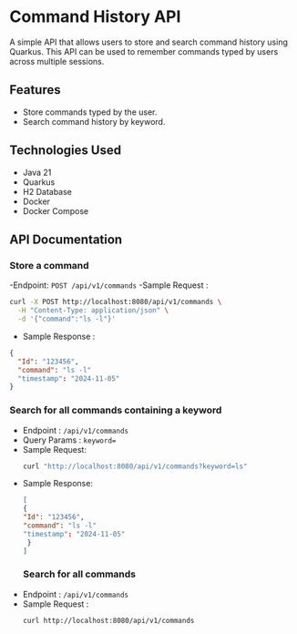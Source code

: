# Command History API

A simple API that allows users to store and search command history using Quarkus. This API can be used to remember commands typed by users across multiple sessions.

## Features

- Store commands typed by the user.
- Search command history by keyword.

## Technologies Used

- Java 21
- Quarkus
- H2 Database
- Docker
- Docker Compose

## API Documentation

### Store a command
-Endpoint: `POST /api/v1/commands`
-Sample Request : 
```bash
curl -X POST http://localhost:8080/api/v1/commands \
  -H "Content-Type: application/json" \
  -d '{"command":"ls -l"}'
```
- Sample Response :
```json
{
  "Id": "123456",
  "command": "ls -l"
  "timestamp": "2024-11-05"
}
```

### Search for all commands containing a keyword 
- Endpoint : `/api/v1/commands`
- Query Params : `keyword=` 
- Sample Request:
  ```bash
  curl "http://localhost:8080/api/v1/commands?keyword=ls"
  ```
- Sample Response:
  ```json
  [
  {
  "Id": "123456",
  "command": "ls -l"
  "timestamp": "2024-11-05"
   }
  ]
  ```
  ### Search for all commands 
- Endpoint : `/api/v1/commands`
- Sample Request :
  ```bash
  curl http://localhost:8080/api/v1/commands
  ```

